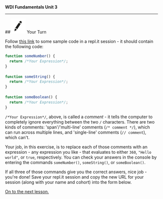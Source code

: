 **WDI Fundamentals Unit 3**

---

##![Your Turn](../assets/exercise.png) Your Turn

Follow [this link](http://repl.it/9SQ) to some sample code in a repl.it session - it should contain the following code:

```javascript
function someNumber() {
  return /*Your Expression*/;
}

function someString() {
  return /*Your Expression*/;
}

function someBoolean() {
  return /*Your Expression*/;
}
```

`/*Your Expression*/`, above, is called a *comment* - it tells the computer to completely ignore everything between the two `/` characters. There are two kinds of comments: 'span'/'multi-line' comments (`/* comment */`), which can run across multiple lines, and 'single-line' comments (`// comment`), which can't.

Your job, in this exercise, is to replace each of those comments with an expression - any expression you like - that evaluates to either `360`, `"Hello world"`, or `true`, respectively. You can check your answers in the console by entering the commands `someNumber()`, `someString()`, or `someBoolean()`.

If all three of those commands give you the correct answers, nice job - you're done! Save your repl.it session and copy the new URL for your session (along with your name and cohort) into the form below.

<!-- FORM -->

[On to the next lesson.](05_lesson.md)
